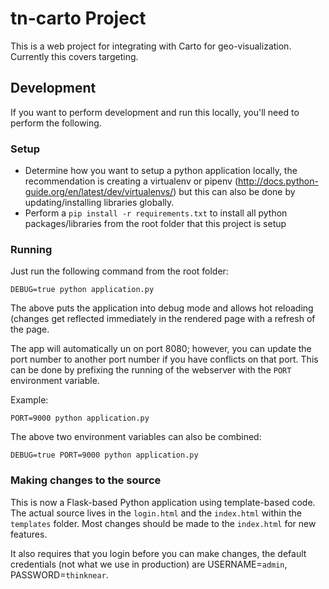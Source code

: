 # tn-carto Project

This is a web project for integrating with Carto for geo-visualization.  Currently this covers targeting.

## Development

If you want to perform development and run this locally, you'll need to perform the following.

### Setup

* Determine how you want to setup a python application locally, the recommendation is creating a virtualenv or pipenv
(http://docs.python-guide.org/en/latest/dev/virtualenvs/) but this can also be done by updating/installing libraries 
globally.
* Perform a `pip install -r requirements.txt` to install all python packages/libraries from the root folder that this
project is setup


### Running

Just run the following command from the root folder:

`DEBUG=true python application.py`

The above puts the application into debug mode and allows hot reloading (changes get reflected immediately in the
rendered page with a refresh of the page.

The app will automatically un on port 8080; however, you can update the port number to another port number if you have
conflicts on that port.  This can be done by prefixing the running of the webserver with the `PORT` environment
variable.

Example:

`PORT=9000 python application.py`


The above two environment variables can also be combined:

`DEBUG=true PORT=9000 python application.py`


### Making changes to the source

This is now a Flask-based Python application using template-based code.  The actual source lives in the `login.html` and
the `index.html` within the `templates` folder.  Most changes should be made to the `index.html` for new features.

It also requires that you login before you can make changes, the default credentials (not what we
use in production) are USERNAME=`admin`, PASSWORD=`thinknear`.
